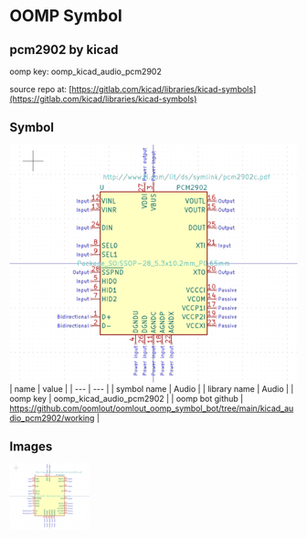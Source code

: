 # OOMP Symbol  
## pcm2902  by kicad  
  
oomp key: oomp_kicad_audio_pcm2902  
  
source repo at: [https://gitlab.com/kicad/libraries/kicad-symbols](https://gitlab.com/kicad/libraries/kicad-symbols)  
## Symbol  
  
[![working.png](working_600.png)](working.png)  
| name | value | 
| --- | --- | 
| symbol name | Audio | 
| library name | Audio | 
| oomp key | oomp_kicad_audio_pcm2902 | 
| oomp bot github | https://github.com/oomlout/oomlout_oomp_symbol_bot/tree/main/kicad_audio_pcm2902/working | 
## Images  
  
[![working.png](working_140.png)](working.png)  

